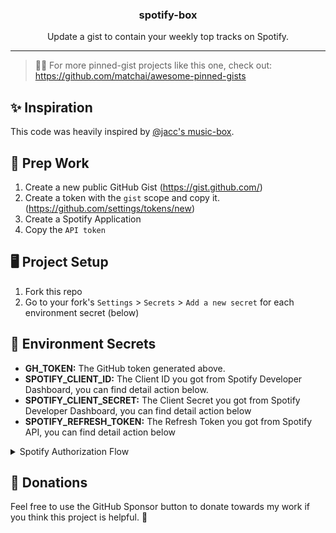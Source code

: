 <p align='center'>
<!--   <img src=""> -->
  <h3 align="center">spotify-box</h3>
  <p align="center">Update a gist to contain your weekly top tracks on Spotify.</p>
</p>

---
> 📌✨ For more pinned-gist projects like this one, check out: <https://github.com/matchai/awesome-pinned-gists>

## ✨ Inspiration

This code was heavily inspired by [@jacc's music-box](https://github.com/jacc/music-box).

## 🎒 Prep Work

1. Create a new public GitHub Gist (<https://gist.github.com/>)
1. Create a token with the `gist` scope and copy it. (<https://github.com/settings/tokens/new>)
1. Create a Spotify Application
1. Copy the `API token`

## 🖥 Project Setup

1. Fork this repo
2. Go to your fork's `Settings` > `Secrets` > `Add a new secret` for each environment secret (below)

## 🤫 Environment Secrets

- **GH_TOKEN:** The GitHub token generated above.
- **SPOTIFY_CLIENT_ID:** The Client ID you got from Spotify Developer Dashboard, you can find detail action below.
- **SPOTIFY_CLIENT_SECRET:** The Client Secret you got from Spotify Developer Dashboard, you can find detail action below
- **SPOTIFY_REFRESH_TOKEN:** The Refresh Token you got from Spotify API, you can find detail action below

<details><summary>Spotify Authorization Flow</summary>
<p>

### 1. Create new Spotify Application

Visit <https://developer.spotify.com/dashboard/applications> login and create a new Application

After create, you will get your Client ID & Client Secret.

Then click `EDIT SETTINGS` Button, add `http://localhost:3000` to Redirect URIs

### 2. Get Authorization Code

Visit following URL after replace `$CLIENT_ID` to yours

```
https://accounts.spotify.com/en/authorize?client_id=$CLIENT_ID&response_type=code&redirect_uri=http:%2F%2Flocalhost:3000&scope=user-read-currently-playing%20user-top-read
```

Agree to this application to access your info, after that your will be redirect to a new page, the url like this: `http://localhost:3000?code=$CODE`

this `$CODE` is your Authorization Code, it will be used to generate access_token at next step.

### 3. Get Access Token

the last step, use the `$CLIENT_ID` and `$CLIENT_SECRET` from step 1, `$CODE` from step 2 to replace the shell command below

```shell
curl -d client_id=$CLIENT_ID -d client_secret=$CLIENT_SECRET -d grant_type=authorization_code -d code=$CODE -d redirect_uri=http://localhost:3000 https://accounts.spotify.com/api/token
```

after run it at your terminal, you'll get your `${REFRESH_TOKEN}`

the output may like this:

```json
{
    "access_token": "BQBi-jz.....yCVzcl",
    "token_type": "Bearer",
    "expires_in": 3600,
    "refresh_token": "AQCBvdy70gtKvnrVIxe...",
    "scope": "user-read-currently-playing user-top-read"
}
```

</p>
</details>

## 💸 Donations

Feel free to use the GitHub Sponsor button to donate towards my work if you think this project is helpful. 🤗
